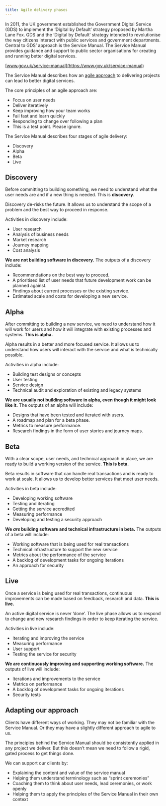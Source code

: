 ```yaml
---
title: Agile delivery phases
---
```


In 2011, the UK government established the Government Digital Service (GDS) to implement the ‘Digital by Default’ strategy proposed by Martha Lane Fox. GDS and the ‘Digital by Default’ strategy intended to revolutionise the way citizens interact with public services and government departments. Central to GDS’ approach is the Service Manual. The Service Manual provides guidance and support to public sector organisations for creating and running better digital services.

[www.gov.uk/service-manual](https://www.gov.uk/service-manual)

The Service Manual describes how an [agile approach](http://agilemanifesto.org/) to delivering projects can lead to better digital services.

The core principles of an agile approach are:

* Focus on user needs
* Deliver iteratively
* Keep improving how your team works
* Fail fast and learn quickly
* Responding to change over following a plan
* This is a test point. Please ignore.

The Service Manual describes four stages of agile delivery:

* Discovery
* Alpha
* Beta
* Live

## Discovery

Before committing to building something, we need to understand what the user needs are and if a new thing is needed. This is **discovery**.

Discovery de-risks the future. It allows us to understand the scope of a problem and the best way to proceed in response.

Activities in discovery include:

* User research
* Analysis of business needs
* Market research
* Journey mapping
* Cost analysis

**We are not building software in discovery.** The outputs of a discovery include:

* Recommendations on the best way to proceed.
* A prioritised list of user needs that future development work can be planned against.
* Findings about current processes or the existing service.
* Estimated scale and costs for developing a new service.

## Alpha

After committing to building a new service, we need to understand how it will work for users and how it will integrate with existing processes and systems. **This is alpha.**

Alpha results in a better and more focused service. It allows us to understand how users will interact with the service and what is technically possible.

Activities in alpha include:

* Building test designs or concepts
* User testing
* Service design
* Technical audit and exploration of existing and legacy systems

**We are usually not building software in alpha, even though it might look like it.** The outputs of an alpha will include:

* Designs that have been tested and iterated with users.
* A roadmap and plan for a beta phase.
* Metrics to measure performance.
* Research findings in the form of user stories and journey maps.

## Beta

With a clear scope, user needs, and technical approach in place, we are ready to build a working version of the service. **This is beta.**

Beta results in software that can handle real transactions and is ready to work at scale. It allows us to develop better services that meet user needs.

Activities in beta include:

* Developing working software
* Testing and iterating
* Getting the service accredited
* Measuring performance
* Developing and testing a security approach

**We *are* building software and technical infrastructure in beta.** The outputs of a beta will include:

* Working software that is being used for real transactions
* Technical infrastructure to support the new service
* Metrics about the performance of the service
* A backlog of development tasks for ongoing iterations
* An approach for security

## Live

Once a service is being used for real transactions, continuous improvements can be made based on feedback, research and data. **This is live.**

An active digital service is never ‘done’. The live phase allows us to respond to change and new research findings in order to keep iterating the service.

Activities in live include:

* Iterating and improving the service
* Measuring performance
* User support
* Testing the service for security

**We are continuously improving and supporting working software.** The outputs of live will include:

* Iterations and improvements to the service
* Metrics on performance
* A backlog of development tasks for ongoing iterations
* Security tests

## Adapting our approach

Clients have different ways of working. They may not be familiar with the Service Manual. Or they may have a slightly different approach to agile to us.

The principles behind the Service Manual should be consistently applied in any project we deliver. But this doesn’t mean we need to follow a rigid, gated process to get things done.

We can support our clients by:

* Explaining the content and value of the service manual
* Helping them understand terminology such as “sprint ceremonies”
* Coaching them to think about user needs, lead ceremonies, or work openly
* Helping them to apply the principles of the Service Manual in their own context
